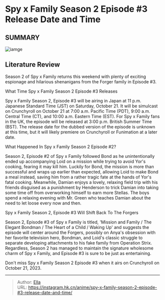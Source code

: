 # Spy x Family Season 2 Episode #3 Release Date and Time


## SUMMARY 

![iamge](https://static1.srcdn.com/wordpress/wp-content/uploads/2023/10/the-cast-of-spy-x-family.jpg)

## Literature Review

Season 2 of Spy x Family returns this weekend with plenty of exciting espionage and hilarious shenanigans from the Forger family in Episode #3.





 What Time Spy x Family Season 2 Episode #3 Releases 
          




Spy x Family Season 2, Episode #3 will be airing in Japan at 11 p.m. Japanese Standard Time (JST) on Saturday, October 21. It will be simulcast on Crunchyroll on October 21 at 7:00 a.m. Pacific Time (PDT), 9:00 a.m. Central Time (CT), and 10:00 a.m. Eastern Time (EST). For Spy x Family fans in the UK, the episode will be released at 3:00 p.m. British Summer Time (BST). The release date for the dubbed version of the episode is unknown at this time, but it will likely premiere on Crunchyroll or Funimation at a later date.



 What Happened In Spy x Family Season 2 Episode #2? 
          

Season 2, Episode #2 of Spy x Family followed Bond as he unintentionally ended up accompanying Loid on a mission while trying to avoid Yor&#39;s cooking, fearing it may kill him. Luckily for Bond, the mission is more than successful and wraps up earlier than expected, allowing Loid to make Bond a meal instead, saving him from a rather tragic fate at the hands of Yor&#39;s fatal cooking. Meanwhile, Damian enjoys a lovely, relaxing field trip with his friends disguised as a punishment by Henderson to trick Damian into taking some time off from overworking himself to earn more Stellas. The boys spend a relaxing evening with Mr. Green who teaches Damian about the need to let loose every now and then.






 Spy x Family Season 2, Episode #3 Will Shift Back To The Forgers 
          

Season 2, Episode #3 of Spy x Family is titled, &#39;Mission and Family / The Elegant Bondman / The Heart of a Child / Waking Up&#39; and suggests the episode will center around the Forgers, possibly on Anya&#39;s obsession with her favorite television hero, Bondman, and Loid&#39;s classic struggle to separate developing attachments to his fake family from Operation Strix. Regardless, Season 2 has managed to maintain the signature wholesome charm of Spy x Family, and Episode #3 is sure to be just as entertaining.

Don&#39;t miss Spy x Family Season 2 Episode #3 when it airs on Crunchyroll on October 21, 2023.



---

> Author: [Ella](https://instagram.hk.cn/)  
> URL: https://instagram.hk.cn/anime/spy-x-family-season-2-episode-#3-release-date-and-time/  

